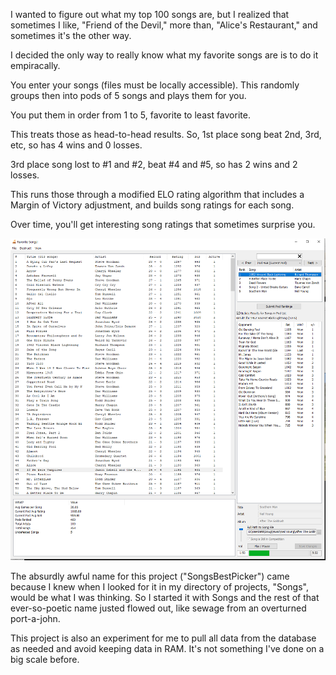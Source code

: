 I wanted to figure out what my top 100 songs are, but I realized that sometimes I like, "Friend of the Devil," more than, "Alice's Restaurant," and sometimes it's the other way.

I decided the only way to really know what my favorite songs are is to do it empiracally.

You enter your songs (files must be locally accessible).  This randomly groups then into pods of 5 songs and plays them for you.

You put them in order from 1 to 5, favorite to least favorite.

This treats those as head-to-head results.  So, 1st place song beat 2nd, 3rd, etc, so has 4 wins and 0 losses.  

3rd place song lost to #1 and #2, beat #4 and #5, so has 2 wins and 2 losses.

This runs those through a modified ELO rating algorithm that includes a Margin of Victory adjustment, and builds song ratings for each song.

Over time, you'll get interesting song ratings that sometimes surprise you.

![Glorious main window](/Screenshots/Screenshot1.png?raw=true "So elegant!")

The absurdly awful name for this project ("SongsBestPicker") came because I knew when I looked for it in my directory of projects, "Songs", would be what I was thinking.  So I started it with Songs and the rest of that ever-so-poetic name justed flowed out, like sewage from an overturned port-a-john.

This project is also an experiment for me to pull all data from the database as needed and avoid keeping data in RAM.  It's not something I've done on a big scale before.
